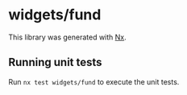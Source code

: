 # widgets/fund

This library was generated with [Nx](https://nx.dev).

## Running unit tests

Run `nx test widgets/fund` to execute the unit tests.
